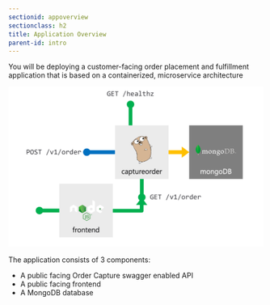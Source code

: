 ```yaml
---
sectionid: appoverview
sectionclass: h2
title: Application Overview
parent-id: intro
---
```


You will be deploying a customer-facing order placement and fulfillment application that is based on a containerized, microservice architecture

![Application diagram](media/overview.png)

The application consists of 3 components:

* A public facing Order Capture swagger enabled API
* A public facing frontend
* A MongoDB database